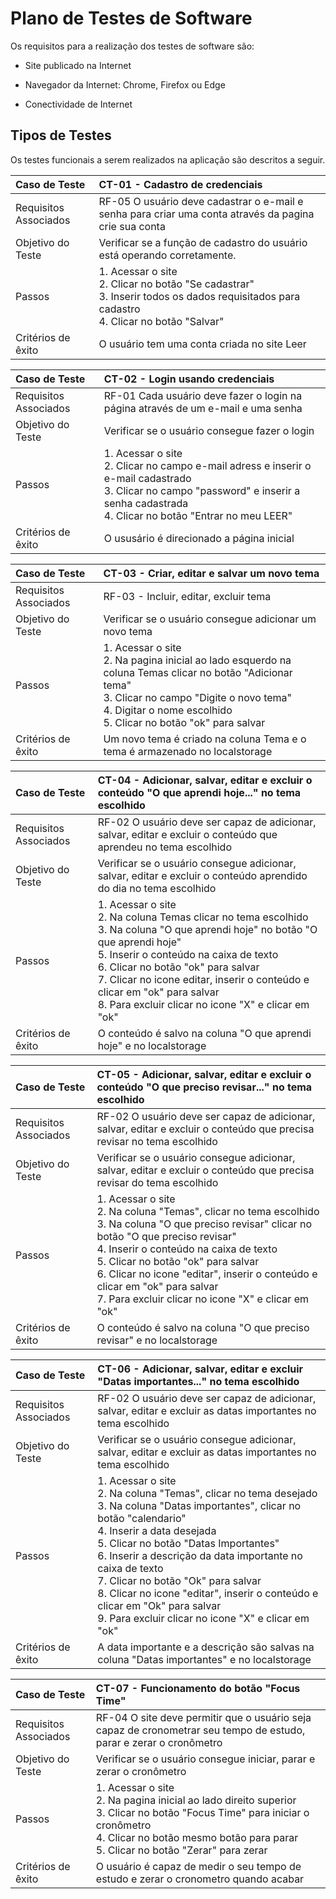 # Plano de Testes de Software

Os requisitos para a realização dos testes de software são:

- Site publicado na Internet

- Navegador da Internet: Chrome, Firefox ou Edge

- Conectividade de Internet

## Tipos de Testes

Os testes funcionais a serem realizados na aplicação são descritos a seguir.

|Caso de Teste    | CT-01 - Cadastro de credenciais |
|:---|:---|
| Requisitos Associados | RF-05 O usuário deve cadastrar o e-mail e senha para criar uma conta através da pagina crie sua conta |
| Objetivo do Teste | Verificar se a função de cadastro do usuário está operando corretamente.|
| Passos | 1. Acessar o site <br/>2. Clicar no botão "Se cadastrar" <br/> 3. Inserir todos os dados requisitados para cadastro <br/> 4. Clicar no botão "Salvar" |
| Critérios de êxito | O usuário tem uma conta criada no site Leer |

|Caso de Teste    | CT-02 - Login usando credenciais |
|:---|:---|
| Requisitos Associados | RF-01	Cada usuário deve fazer o login na página através de um e-mail e uma senha |
| Objetivo do Teste | Verificar se o usuário consegue fazer o login |
| Passos | 1. Acessar o site <br/>2. Clicar no campo e-mail adress e inserir o e-mail cadastrado <br/>3. Clicar no campo "password" e inserir a senha cadastrada <br/>4. Clicar no botão "Entrar no meu LEER"|
| Critérios de êxito | O ususário é direcionado a página inicial |

|Caso de Teste    | CT-03 - Criar, editar e salvar um novo tema |
|:---|:---|
| Requisitos Associados | RF-03 - Incluir, editar, excluir tema |
| Objetivo do Teste | Verificar se o usuário consegue adicionar um novo tema |
| Passos | 1. Acessar o site <br/> 2. Na pagina inicial ao lado esquerdo na coluna Temas clicar no botão "Adicionar tema" <br/> 3. Clicar no campo "Digite o novo tema" <br/> 4. Digitar o nome escolhido <br/> 5. Clicar no botão "ok" para salvar|
| Critérios de êxito | Um novo tema é criado na coluna Tema e o tema é armazenado no localstorage  |

|Caso de Teste    | CT-04 - Adicionar, salvar, editar e excluir o conteúdo "O que aprendi hoje..." no tema escolhido|
|:---|:---|
| Requisitos Associados | RF-02 O usuário deve ser capaz de adicionar, salvar, editar e excluir o conteúdo que aprendeu no tema escolhido |
| Objetivo do Teste | Verificar se o usuário consegue adicionar, salvar, editar e excluir o conteúdo aprendido do dia no tema escolhido |
| Passos | 1. Acessar o site <br/> 2. Na coluna Temas clicar no tema escolhido <br/> 3. Na coluna "O que aprendi hoje" no botão "O que aprendi hoje" <br/> 5. Inserir o conteúdo na caixa de texto <br/>6. Clicar no botão "ok" para salvar <br/> 7. Clicar no icone editar, inserir o conteúdo e clicar em "ok" para salvar <br/> 8. Para excluir clicar no icone "X" e clicar em "ok"|
| Critérios de êxito | O conteúdo é salvo na coluna "O que aprendi hoje" e no localstorage  |

|Caso de Teste    | CT-05 - Adicionar, salvar, editar e excluir  o conteúdo "O que preciso revisar..." no tema escolhido|
|:---|:---|
| Requisitos Associados | RF-02 O usuário deve ser capaz de adicionar, salvar, editar e excluir o conteúdo que precisa revisar no tema escolhido |
| Objetivo do Teste | Verificar se o usuário consegue adicionar, salvar, editar e excluir o conteúdo que precisa revisar do tema escolhido |
| Passos | 1. Acessar o site <br/> 2. Na coluna "Temas", clicar no tema escolhido <br/> 3. Na coluna "O que preciso revisar" clicar  no botão "O que preciso revisar"<br/> 4. Inserir o conteúdo na caixa de texto  <br/>5. Clicar no botão "ok" para salvar  <br/> 6. Clicar no icone "editar", inserir o conteúdo e clicar em "ok" para salvar <br/> 7. Para excluir clicar no icone "X" e clicar em "ok"|
| Critérios de êxito | O conteúdo é salvo na coluna "O que preciso revisar" e no localstorage  |

|Caso de Teste    | CT-06 - Adicionar, salvar, editar e excluir  "Datas importantes..." no tema escolhido|
|:---|:---|
| Requisitos Associados | RF-02 O usuário deve ser capaz de adicionar, salvar, editar e excluir as datas importantes no tema escolhido |
| Objetivo do Teste | Verificar se o usuário consegue adicionar, salvar, editar e excluir as datas importantes no tema escolhido |
| Passos | 1. Acessar o site <br/> 2. Na coluna "Temas", clicar no tema desejado<br/> 3. Na coluna "Datas importantes", clicar no botão "calendario" <br/> 4. Inserir a data desejada <br/> 5. Clicar no botão "Datas Importantes" <br/> 6. Inserir a descrição da data importante no caixa de texto <br/>7. Clicar no botão "Ok" para salvar  <br/> 8. Clicar no icone "editar", inserir o conteúdo e clicar em "Ok" para salvar <br/> 9. Para excluir clicar no icone "X" e clicar em "ok"|
| Critérios de êxito | A data importante e a descrição são salvas na coluna "Datas importantes" e no localstorage   |

|Caso de Teste    | CT-07 - Funcionamento do botão "Focus Time"|
|:---|:---|
| Requisitos Associados | RF-04 O site deve permitir que o usuário seja capaz de cronometrar seu tempo de estudo, parar e zerar o cronômetro|
| Objetivo do Teste | Verificar se o usuário consegue iniciar, parar e zerar o cronômetro  |
| Passos | 1. Acessar o site <br/> 2. Na pagina inicial ao lado direito superior <br/> 3. Clicar no botão "Focus Time" para iniciar o cronômetro <br/> 4. Clicar no botão mesmo botão para parar <br/> 5. Clicar no botão "Zerar" para zerar <br/> |
| Critérios de êxito | O usuário é capaz de medir o seu tempo de estudo e zerar o cronometro quando acabar |
